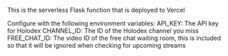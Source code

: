 This is the serverless Flask function that is deployed to Vercel

Configure with the following environment variables:
API_KEY: The API key for Holodex
CHANNEL_ID: The ID of the Holodex channel you miss
FREE_CHAT_ID: The video ID of the free chat waiting room, this is included so that it will be ignored when checking for upcoming streams